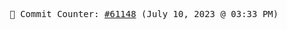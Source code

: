 <p align="center">
    <samp>
        📮 Commit Counter: <a href="https://github.com/Javascript-void0/Javascript-void0/commits/main">#61148</a> (July 10, 2023 @ 03:33 PM)
    </samp>
</p>